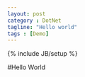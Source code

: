 ```yaml
---
layout: post
category : DotNet
tagline: "Hello world"
tags : [Demo]
---
```

{% include JB/setup %}

#Hello World